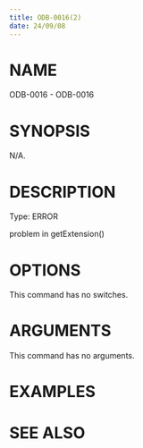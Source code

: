 ```yaml
---
title: ODB-0016(2)
date: 24/09/08
---
```


# NAME

ODB-0016 - ODB-0016

# SYNOPSIS

N/A.

# DESCRIPTION

Type: ERROR

problem in getExtension()

# OPTIONS

This command has no switches.

# ARGUMENTS

This command has no arguments.

# EXAMPLES

# SEE ALSO
